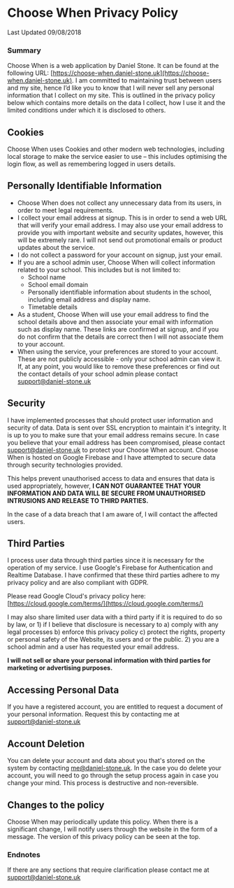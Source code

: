 # Choose When Privacy Policy
Last Updated 09/08/2018

### Summary 
Choose When is a web application by Daniel Stone. It can be found at the following URL: [https://choose-when.daniel-stone.uk](https://choose-when.daniel-stone.uk). I am committed to maintaining trust between users and my site, hence I’d like you to know that I will never sell any personal information that I collect on my site. This is outlined in the privacy policy below which contains more details on the data I collect, how I use it and the limited conditions under which it is disclosed to others.

## Cookies

Choose When uses Cookies and other modern web technologies, including local storage to make the service easier to use – this includes optimising the login flow, as well as remembering logged in users details.

## Personally Identifiable Information
* Choose When does not collect any unnecessary data from its users,  in order to meet legal requirements.
* I collect your email address at signup. This is in order to send a web URL that will verify your email address. I may also use your email address to provide you with important website and security updates, however, this will be extremely rare. I will not send out promotional emails or product updates about the service.
* I do not collect a password for your account on signup, just your email.
* If you are a school admin user, Choose When will collect information related to your school. This includes but is not limited to:
	* School name
	* School email domain
	* Personally identifiable information about students in the school, including email address and display name.
	* Timetable details
* As a student, Choose When will use your email address to find the school details above and then associate your email with information such as display name. These links are confirmed at signup, and if you do not confirm that the details are correct then I will not associate them to your account.
* When using the service, your preferences are stored to your account. These are not publicly accessible - only your school admin can view it. If, at any point, you would like to remove these preferences or find out the contact details of your school admin please contact support@daniel-stone.uk

## Security
I have implemented processes that should protect user information and security of data. Data is sent over SSL encryption to maintain it's integrity. It is up to you to make sure that your email address remains secure. In case you believe that your email address has been compromised, please contact support@daniel-stone.uk to protect your Choose When account. Choose When is hosted on Google Firebase and I have attempted to secure data through security technologies provided.

This helps prevent unauthorised access to data and ensures that data is used appropriately, however, **I CAN NOT GUARANTEE THAT YOUR INFORMATION AND DATA WILL BE SECURE FROM UNAUTHORISED INTRUSIONS AND RELEASE TO THIRD PARTIES.**

In the case of a data breach that I am aware of, I will contact the affected users.

## Third Parties
I process user data through third parties since it is necessary for the operation of my service. I use Google's Firebase for Authentication and Realtime Database. I have confirmed that these third parties adhere to my privacy policy and are also compliant with GDPR.

Please read Google Cloud's privacy policy here: [https://cloud.google.com/terms/](https://cloud.google.com/terms/)

I may also share limited user data with a third party if it is required to do so by law, or  1) if I believe that disclosure is necessary to a) comply with any legal processes b) enforce this privacy policy c) protect the rights, property or personal safety of the Website, its users and or the public. 2) you are a school admin and a user has requested your email address.

**I will not sell or share your personal information with third parties for marketing or advertising purposes.**

## Accessing Personal Data
If you have a registered account, you are entitled to request a document of your personal information. Request this by contacting me at support@daniel-stone.uk

## Account Deletion
You can delete your account and data about you that's stored on the system by contacting me@daniel-stone.uk. In the case you do delete your account, you will need to go through the setup process again in case you change your mind. This process is destructive and non-reversible.

## Changes to the policy
Choose When may periodically update this policy. When there is a significant change, I will notify users through the website in the form of a message. The version of this privacy policy can be seen at the top.

### Endnotes
If there are any sections that require clarification please contact me at support@daniel-stone.uk